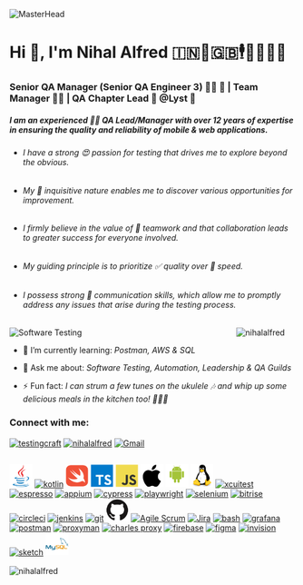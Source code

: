 ![MasterHead](https://images.squarespace-cdn.com/content/v1/5121ad1ce4b08a7615935933/1580860871093-HEGJC56FT4EWF3TP6FSE/shutterstock_1571138281.jpg?format=2500w)
# Hi 👋, I'm Nihal Alfred 🇮🇳🐣🇬🇧🕴️👨‍👩‍👧‍👦 </h1>
### Senior QA Manager (Senior QA Engineer 3) 🕵️‍♂️ 🤖 | Team Manager 👨‍💼 | QA Chapter Lead 🙌 @Lyst 🏢

##### _I am an experienced 🧙‍♂️ QA Lead/Manager with over 12 years of expertise in ensuring the quality and reliability of mobile & web applications_.

* ######  _I have a strong 😍 passion for testing that drives me to explore beyond the obvious_.

* ###### _My 🧐 inquisitive nature enables me to discover various opportunities for improvement_.

* ###### _I firmly believe in the value of 🙌 teamwork and that collaboration leads to greater success for everyone involved_.

* ###### _My guiding principle is to prioritize ✅ quality over 🏁 speed_.

* ###### _I possess strong 📣 communication skills, which allow me to promptly address any issues that arise during the testing process_.

<img align="left" src="https://media.giphy.com/media/qgQUggAC3Pfv687qPC/giphy.gif" alt="Software Testing" style="width:400px;"/>

<p align="left"> <img src="https://komarev.com/ghpvc/?username=nihalalfred&label=Profile%20views&color=0e75b6&style=flat" alt="nihalalfred" /> </p>

- 🌱 I’m currently learning: _Postman, AWS & SQL_

- 💬 Ask me about: _Software Testing, Automation, Leadership & QA Guilds_

- ⚡ Fun fact: _I can strum a few tunes on the ukulele 🎶 and whip up some delicious meals in the kitchen too! 👨‍🍳😋_

<h3 align="left">Connect with me:</h3>
<p align="left">
<a href="https://twitter.com/testingcraft" target="blank"><img align="center" src="https://raw.githubusercontent.com/rahuldkjain/github-profile-readme-generator/master/src/images/icons/Social/twitter.svg" alt="testingcraft" height="30" width="40" /></a>
<a href="https://linkedin.com/in/nihalalfred" target="blank"><img align="center" src="https://raw.githubusercontent.com/rahuldkjain/github-profile-readme-generator/master/src/images/icons/Social/linked-in-alt.svg" alt="nihalalfred" height="30" width="40" /></a>
<a href="mailto:nihalalfred@gmail.com" target="_blank" rel="noreferrer">
    <img align="center" src="https://img.icons8.com/color/48/000000/gmail-new.png" alt="Gmail" width="40" height="40"/></a>
</p>

## 

<p align="left">
  <a href="https://www.java.com" target="_blank" rel="noreferrer">
    <img src="https://raw.githubusercontent.com/devicons/devicon/master/icons/java/java-original.svg" alt="java" width="40" height="40"/></a>
  <a href="https://kotlinlang.org" target="_blank" rel="noreferrer">
    <img src="https://www.vectorlogo.zone/logos/kotlinlang/kotlinlang-icon.svg" alt="kotlin" width="40" height="40"/></a>
  <a href="https://developer.apple.com/swift/" target="_blank" rel="noreferrer">
    <img src="https://raw.githubusercontent.com/devicons/devicon/master/icons/swift/swift-original.svg" alt="swift" width="40" height="40"/></a>
  <a href="https://www.typescriptlang.org/" target="_blank" rel="noreferrer">
    <img src="https://raw.githubusercontent.com/devicons/devicon/master/icons/typescript/typescript-original.svg" alt="typescript" width="40" height="40"/></a>
  <a href="https://developer.mozilla.org/en-US/docs/Web/JavaScript" target="_blank" rel="noreferrer">
    <img src="https://raw.githubusercontent.com/devicons/devicon/master/icons/javascript/javascript-original.svg" alt="javascript" width="40" height="40"/></a>
<a href="https://developer.apple.com/ios/" target="_blank" rel="noreferrer">
    <img src="https://raw.githubusercontent.com/devicons/devicon/master/icons/apple/apple-original.svg" alt="iOS" width="40" height="40"/></a>
  <a href="https://developer.android.com" target="_blank" rel="noreferrer">
    <img src="https://raw.githubusercontent.com/devicons/devicon/master/icons/android/android-original-wordmark.svg" alt="android" width="40" height="40"/></a>
  <a href="https://www.linux.org/" target="_blank" rel="noreferrer">
    <img src="https://raw.githubusercontent.com/devicons/devicon/master/icons/linux/linux-original.svg" alt="linux" width="40" height="40"/></a>
<a href="https://developer.apple.com/documentation/xctest" target="_blank" rel="noreferrer">
    <img src="https://cdn-ifhnn.nitrocdn.com/rYuvfoCHttXoYQwNMxuFRjTecbKZswao/assets/images/source/rev-16ac40e/qawerk.com/wp-content/uploads/2023/08/XCUITest.svg" alt="xcuitest" width="40" height="40"/></a>
  <a href="https://developer.android.com/training/testing/espresso" target="_blank" rel="noreferrer">
    <img src="https://developer.android.com/images/training/testing/espresso.png" alt="espresso" width="40" height="40"/></a>
  <a href="https://appium.io/" target="_blank" rel="noreferrer">
    <img src="https://supreetsolutions.com/wp-content/uploads/2018/05/best-appium-online-trainig-in-hyderabad.png" alt="appium" width="40" height="40"/></a>
  <a href="https://www.cypress.io" target="_blank" rel="noreferrer">
    <img src="https://raw.githubusercontent.com/simple-icons/simple-icons/6e46ec1fc23b60c8fd0d2f2ff46db82e16dbd75f/icons/cypress.svg" alt="cypress" width="40" height="40"/></a>
  <a href="https://playwright.dev/" target="_blank" rel="noreferrer">
    <img src="https://playwright.dev/img/playwright-logo.svg" alt="playwright" width="40" height="40"/></a>
  <a href="https://www.selenium.dev" target="_blank" rel="noreferrer">
    <img src="https://raw.githubusercontent.com/detain/svg-logos/780f25886640cef088af994181646db2f6b1a3f8/svg/selenium-logo.svg" alt="selenium" width="40" height="40"/></a>
<a href="https://www.bitrise.io/" target="_blank" rel="noreferrer">
    <img src="https://www.vectorlogo.zone/logos/bitriseio/bitriseio-icon.svg" alt="bitrise" width="40" height="40"/></a>
<a href="https://circleci.com" target="_blank" rel="noreferrer">
    <img src="https://www.vectorlogo.zone/logos/circleci/circleci-icon.svg" alt="circleci" width="40" height="40"/></a>
<a href="https://www.jenkins.io" target="_blank" rel="noreferrer">
    <img src="https://www.vectorlogo.zone/logos/jenkins/jenkins-icon.svg" alt="jenkins" width="40" height="40"/></a>
 <a href="https://git-scm.com/" target="_blank" rel="noreferrer">
    <img src="https://www.vectorlogo.zone/logos/git-scm/git-scm-icon.svg" alt="git" width="40" height="40"/></a>
<a href="https://github.com/" target="_blank" rel="noreferrer">
    <img src="https://raw.githubusercontent.com/devicons/devicon/master/icons/github/github-original.svg" alt="GitHub" width="40" height="40"/></a>
<a href="https://www.scrum.org/" target="_blank" rel="noreferrer">
    <img src="https://cdn-icons-png.flaticon.com/512/6403/6403812.png" alt="Agile Scrum" width="40" height="40"/></a>
  <a href="https://www.atlassian.com/software/jira" target="_blank" rel="noreferrer">
    <img src="https://www.vectorlogo.zone/logos/atlassian_jira/atlassian_jira-icon.svg" alt="Jira" width="40" height="40"/></a>
  <a href="https://www.gnu.org/software/bash/" target="_blank" rel="noreferrer">
    <img src="https://www.vectorlogo.zone/logos/gnu_bash/gnu_bash-icon.svg" alt="bash" width="40" height="40"/></a>
  <a href="https://grafana.com" target="_blank" rel="noreferrer">
    <img src="https://www.vectorlogo.zone/logos/grafana/grafana-icon.svg" alt="grafana" width="40" height="40"/></a>
  <a href="https://postman.com" target="_blank" rel="noreferrer">
    <img src="https://www.vectorlogo.zone/logos/getpostman/getpostman-icon.svg" alt="postman" width="40" height="40"/></a>
  <a href="https://proxyman.io/" target="_blank" rel="noreferrer">
    <img src="https://proxyman.imgix.net/assets/images/AppIcon_v2.png" alt="proxyman" width="40" height="40"/></a>
  <a href="https://www.charlesproxy.com/" target="_blank" rel="noreferrer">
    <img src="https://user-images.githubusercontent.com/15472/41327135-e4bf090c-6eca-11e8-9b76-032e8e2b0707.png" alt="charles proxy" width="40" height="40"/></a>
    <a href="https://firebase.google.com/" target="_blank" rel="noreferrer">
    <img src="https://www.vectorlogo.zone/logos/firebase/firebase-icon.svg" alt="firebase" width="40" height="40"/></a>
  <a href="https://www.figma.com/" target="_blank" rel="noreferrer">
    <img src="https://www.vectorlogo.zone/logos/figma/figma-icon.svg" alt="figma" width="40" height="40"/></a>
  <a href="https://www.invisionapp.com/" target="_blank" rel="noreferrer">
    <img src="https://www.vectorlogo.zone/logos/invisionapp/invisionapp-icon.svg" alt="invision" width="40" height="40"/></a>
  <a href="https://www.sketch.com/" target="_blank" rel="noreferrer">
    <img src="https://www.vectorlogo.zone/logos/sketchapp/sketchapp-icon.svg" alt="sketch" width="40" height="40"/></a>
  <a href="https://www.mysql.com/" target="_blank" rel="noreferrer">
    <img src="https://raw.githubusercontent.com/devicons/devicon/master/icons/mysql/mysql-original-wordmark.svg" alt="mysql" width="40" height="40"/></a>
</p>

<p><img align="center" src="https://github-readme-stats.vercel.app/api/top-langs?username=nihalalfred&show_icons=true&locale=en&layout=compact" alt="nihalalfred" /></p>

